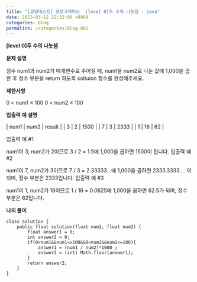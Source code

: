 ```yaml
---
title: "[코딩테스트] 프로그래머스  [level 0]두 수의 나눗셈 - java"
date: 2023-03-12 22:32:00 +0900
categories: blog
permalink: /categories/blog-061
---
```



**[level 0]두 수의 나눗셈**



**문제 설명**

정수 num1과 num2가 매개변수로 주어질 때, num1을 num2로 나눈 값에 1,000을 곱한 후 정수 부분을 return 하도록 soltuion 함수를 완성해주세요.


**제한사항**

0 < num1 ≤ 100
0 < num2 ≤ 100

**입출력 예 설명**

| num1 | num2 | result | 
| 3 | 2 | 1500 |
| 7 | 3 | 2333 |
| 1 | 16 | 62 |


입출력 예 #1

num1이 3, num2가 2이므로 3 / 2 = 1.5에 1,000을 곱하면 1500이 됩니다.
입출력 예 #2

num1이 7, num2가 3이므로 7 / 3 = 2.33333...에 1,000을 곱하면 2333.3333.... 이 되며, 정수 부분은 2333입니다.
입출력 예 #3

num1이 1, num2가 16이므로 1 / 16 = 0.0625에 1,000을 곱하면 62.5가 되며, 정수 부분은 62입니다.

**나의 풀이**

```
class Solution {
    public float solution(float num1, float num2) {
        float answer1 = 0;
        int answer2 = 0;
        if(0<num1&&num1<=100&&0<num2&&num2<=100){
            answer1 = (num1 / num2)*1000 ;
            answer2 = (int) Math.floor(answer1);
        }
        return answer2;
    }
}
```


